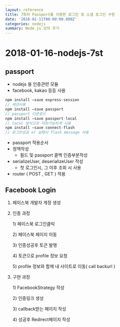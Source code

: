 ```yaml
---
layout: reference
title: 7회차 Passport를 이용한 로그인 및 소셜 로그인 구현
date: '2018-01-11T00:00:00.000Z'
categories: nodejs
summary: Node.js 강의 후기
---
```


# 2018-01-16-nodejs-7st

## passport

* nodejs 용 인증관련 모듈
* facebook, kakao 등등 사용

```javascript
npm install –save express-session
// 세션사용
npm install –save passport
// passport 다운로드
npm install –save passport-local
// local 방식으로 저장가능하게 사용
npm install –save connect-flash
// 로그인성공 or 실패시 flash message 사용
```

* passport 적용순서
* 정책작성 
  * 필드 및 passport 콜백 인증부분작성
* serializeUser, deserializeUser 작성
  * 첫 로그인시, 그 이후 조회 시 사용
* router \(  POST , GET \) 적용

## Facebook Login

1. 페이스북 개발자 계정 생성
2. 인증 과정

   1\) 페이스북 로그인클릭

   2\) 페이스북 페이지 이동

   3\) 인증성공후 토큰 발행

   4\) 토큰으로 profile 정보 요청

   5\) profile 정보와 함께 내 사이트로 이동\( call backurl \)

3. 구현 과정

   1\) FacebookStrategy 작성

   2\) 인증링크 생성

   3\) callback받는 페이지 작성

   4\) 성공후 Redirect페이지 작성

